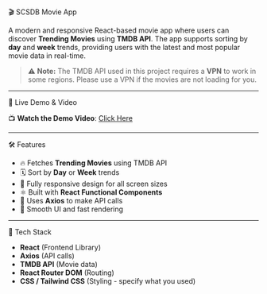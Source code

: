 🎬 SCSDB Movie App

A modern and responsive React-based movie app where users can discover **Trending Movies** using **TMDB API**. The app supports sorting by **day** and **week** trends, providing users with the latest and most popular movie data in real-time.

> ⚠️ **Note:** The TMDB API used in this project requires a **VPN** to work in some regions. Please use a VPN if the movies are not loading for you.

---

🔗 Live Demo & Video

📺 **Watch the Demo Video**: [Click Here](https://drive.google.com/file/d/1iazENg_4-7m4rB9TrmpAxp2AfhS53Uzg/view?usp=drive_link)  


---

🛠️ Features

- 🔥 Fetches **Trending Movies** using TMDB API
- 🗓️ Sort by **Day** or **Week** trends
- 🎨 Fully responsive design for all screen sizes
- ⚛️ Built with **React Functional Components**
- 🔁 Uses **Axios** to make API calls
- 🚀 Smooth UI and fast rendering

---

🧪 Tech Stack

- **React** (Frontend Library)
- **Axios** (API calls)
- **TMDB API** (Movie data)
- **React Router DOM** (Routing)
- **CSS / Tailwind CSS** (Styling - specify what you used)


